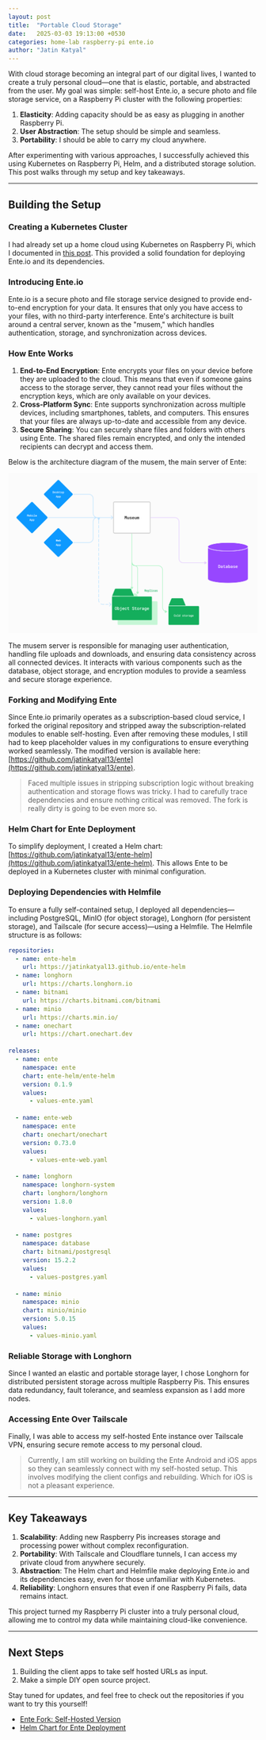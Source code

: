 ```yaml
---
layout: post
title:  "Portable Cloud Storage"
date:   2025-03-03 19:13:00 +0530
categories: home-lab raspberry-pi ente.io
author: "Jatin Katyal"
---
```


With cloud storage becoming an integral part of our digital lives, I wanted to create a truly personal cloud—one that is elastic, portable, and abstracted from the user. My goal was simple: self-host Ente.io, a secure photo and file storage service, on a Raspberry Pi cluster with the following properties:

1. **Elasticity**: Adding capacity should be as easy as plugging in another Raspberry Pi.
2. **User Abstraction**: The setup should be simple and seamless.
3. **Portability**: I should be able to carry my cloud anywhere.

After experimenting with various approaches, I successfully achieved this using Kubernetes on Raspberry Pi, Helm, and a distributed storage solution. This post walks through my setup and key takeaways.

---

## Building the Setup

### Creating a Kubernetes Cluster
I had already set up a home cloud using Kubernetes on Raspberry Pi, which I documented in [this post](https://jatinkatyal.me/cloud/kubernetes/raspberrypi/self-hosting/2025/02/28/cloud-at-home.html). This provided a solid foundation for deploying Ente.io and its dependencies.

### Introducing Ente.io
Ente.io is a secure photo and file storage service designed to provide end-to-end encryption for your data. It ensures that only you have access to your files, with no third-party interference. Ente's architecture is built around a central server, known as the "musem," which handles authentication, storage, and synchronization across devices.

### How Ente Works

1. **End-to-End Encryption**: Ente encrypts your files on your device before they are uploaded to the cloud. This means that even if someone gains access to the storage server, they cannot read your files without the encryption keys, which are only available on your devices.
2. **Cross-Platform Sync**: Ente supports synchronization across multiple devices, including smartphones, tablets, and computers. This ensures that your files are always up-to-date and accessible from any device.
3. **Secure Sharing**: You can securely share files and folders with others using Ente. The shared files remain encrypted, and only the intended recipients can decrypt and access them.

Below is the architecture diagram of the musem, the main server of Ente:

![Musem Architecture](https://github.com/ente-io/ente/raw/main/server/scripts/images/museum.png)

The musem server is responsible for managing user authentication, handling file uploads and downloads, and ensuring data consistency across all connected devices. It interacts with various components such as the database, object storage, and encryption modules to provide a seamless and secure storage experience.


### Forking and Modifying Ente
Since Ente.io primarily operates as a subscription-based cloud service, I forked the original repository and stripped away the subscription-related modules to enable self-hosting. Even after removing these modules, I still had to keep placeholder values in my configurations to ensure everything worked seamlessly. The modified version is available here: [https://github.com/jatinkatyal13/ente](https://github.com/jatinkatyal13/ente).

> Faced multiple issues in stripping subscription logic without breaking authentication and storage flows was tricky. I had to carefully trace dependencies and ensure nothing critical was removed. The fork is really dirty is going to be even more so.

### Helm Chart for Ente Deployment
To simplify deployment, I created a Helm chart: [https://github.com/jatinkatyal13/ente-helm](https://github.com/jatinkatyal13/ente-helm). This allows Ente to be deployed in a Kubernetes cluster with minimal configuration.

### Deploying Dependencies with Helmfile
To ensure a fully self-contained setup, I deployed all dependencies—including PostgreSQL, MinIO (for object storage), Longhorn (for persistent storage), and Tailscale (for secure access)—using a Helmfile. The Helmfile structure is as follows:

```yaml
repositories:
  - name: ente-helm
    url: https://jatinkatyal13.github.io/ente-helm
  - name: longhorn
    url: https://charts.longhorn.io
  - name: bitnami
    url: https://charts.bitnami.com/bitnami
  - name: minio
    url: https://charts.min.io/
  - name: onechart
    url: https://chart.onechart.dev

releases:
  - name: ente
    namespace: ente
    chart: ente-helm/ente-helm
    version: 0.1.9
    values:
      - values-ente.yaml

  - name: ente-web
    namespace: ente
    chart: onechart/onechart
    version: 0.73.0
    values:
      - values-ente-web.yaml

  - name: longhorn
    namespace: longhorn-system
    chart: longhorn/longhorn
    version: 1.8.0
    values:
      - values-longhorn.yaml

  - name: postgres
    namespace: database
    chart: bitnami/postgresql
    version: 15.2.2
    values:
      - values-postgres.yaml

  - name: minio
    namespace: minio
    chart: minio/minio
    version: 5.0.15
    values:
      - values-minio.yaml
```

### Reliable Storage with Longhorn
Since I wanted an elastic and portable storage layer, I chose Longhorn for distributed persistent storage across multiple Raspberry Pis. This ensures data redundancy, fault tolerance, and seamless expansion as I add more nodes.

### Accessing Ente Over Tailscale
Finally, I was able to access my self-hosted Ente instance over Tailscale VPN, ensuring secure remote access to my personal cloud.

> Currently, I am still working on building the Ente Android and iOS apps so they can seamlessly connect with my self-hosted setup. This involves modifying the client configs and rebuilding. Which for iOS is not a pleasant experience.


---

## Key Takeaways

1. **Scalability**: Adding new Raspberry Pis increases storage and processing power without complex reconfiguration.
2. **Portability**: With Tailscale and Cloudflare tunnels, I can access my private cloud from anywhere securely.
3. **Abstraction**: The Helm chart and Helmfile make deploying Ente.io and its dependencies easy, even for those unfamiliar with Kubernetes.
4. **Reliability**: Longhorn ensures that even if one Raspberry Pi fails, data remains intact.

This project turned my Raspberry Pi cluster into a truly personal cloud, allowing me to control my data while maintaining cloud-like convenience.

---

## Next Steps

1. Building the client apps to take self hosted URLs as input.
2. Make a simple DIY open source project.

Stay tuned for updates, and feel free to check out the repositories if you want to try this yourself!

- [Ente Fork: Self-Hosted Version](https://github.com/jatinkatyal13/ente)
- [Helm Chart for Ente Deployment](https://github.com/jatinkatyal13/ente-helm)


